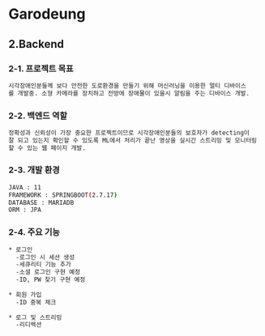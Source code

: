 # Garodeung

## 2.Backend

### 2-1. 프로젝트 목표
```bash
시각장애인분들께 보다 안전한 도로환경을 만들기 위해 머신러닝을 이용한 멀티 디바이스
를 개발중. 소형 카메라를 장치하고 전방에 장애물이 있을시 알림을 주는 디바이스 개발.
```
### 2-2. 백엔드 역할

```bash
정확성과 신뢰성이 가장 중요한 프로젝트이므로 시각장애인분들의 보호자가 detecting이
잘 되고 있는지 확인할 수 있도록 ML에서 처리가 끝난 영상을 실시간 스트리밍 및 모니터링
할 수 있는 웹 페이지 개발.
```

### 2-3. 개발 환경

```bash
JAVA : 11 
FRAMEWORK : SPRINGBOOT(2.7.17) 
DATABASE : MARIADB
ORM : JPA
```

### 2-4. 주요 기능

```bash
* 로그인
  -로그인 시 세션 생성
  -세큐리티 기능 추가
  -소셜 로그인 구현 예정
  -ID, PW 찾기 구현 예정
 
* 회원 가입
  -ID 중복 체크
  
* 로그 및 스트리밍
  -리디렉션
```
